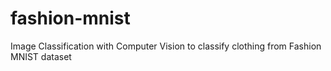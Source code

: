 # fashion-mnist
Image Classification with Computer Vision to classify clothing from Fashion MNIST dataset
